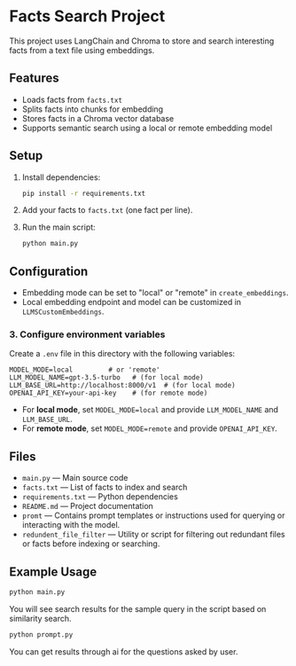 # Facts Search Project

This project uses LangChain and Chroma to store and search interesting facts from a text file using embeddings.

## Features

- Loads facts from `facts.txt`
- Splits facts into chunks for embedding
- Stores facts in a Chroma vector database
- Supports semantic search using a local or remote embedding model

## Setup

1. Install dependencies:
    ```sh
    pip install -r requirements.txt
    ```

2. Add your facts to `facts.txt` (one fact per line).

3. Run the main script:
    ```sh
    python main.py
    ```

## Configuration

- Embedding mode can be set to "local" or "remote" in `create_embeddings`.
- Local embedding endpoint and model can be customized in `LLMSCustomEmbeddings`.

### 3. Configure environment variables

Create a `.env` file in this directory with the following variables:

```
MODEL_MODE=local         # or 'remote'
LLM_MODEL_NAME=gpt-3.5-turbo   # (for local mode)
LLM_BASE_URL=http://localhost:8000/v1  # (for local mode)
OPENAI_API_KEY=your-api-key    # (for remote mode)
```

- For **local mode**, set `MODEL_MODE=local` and provide `LLM_MODEL_NAME` and `LLM_BASE_URL`.
- For **remote mode**, set `MODEL_MODE=remote` and provide `OPENAI_API_KEY`.

## Files

- `main.py` — Main source code
- `facts.txt` — List of facts to index and search
- `requirements.txt` — Python dependencies
- `README.md` — Project documentation
- `promt` — Contains prompt templates or instructions used for querying or interacting with the model.
- `redundent_file_filter` — Utility or script for filtering out redundant files or facts before indexing or searching.

## Example Usage

```sh
python main.py
```
You will see search results for the sample query in the script based on similarity search.

```sh
python prompt.py
```
You can get results through ai for the questions asked by user.
